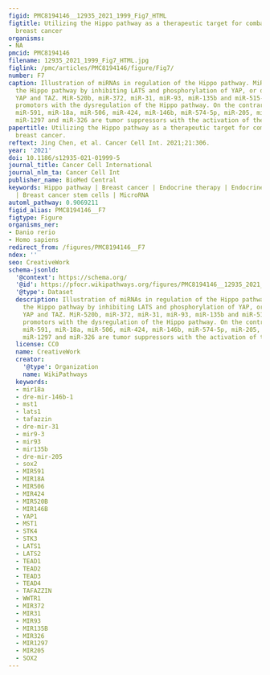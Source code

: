 ```yaml
---
figid: PMC8194146__12935_2021_1999_Fig7_HTML
figtitle: Utilizing the Hippo pathway as a therapeutic target for combating endocrine-resistant
  breast cancer
organisms:
- NA
pmcid: PMC8194146
filename: 12935_2021_1999_Fig7_HTML.jpg
figlink: /pmc/articles/PMC8194146/figure/Fig7/
number: F7
caption: Illustration of miRNAs in regulation of the Hippo pathway. MiRNAs dysregulate
  the Hippo pathway by inhibiting LATS and phosphorylation of YAP, or directly upregulating
  YAP and TAZ. MiR-520b, miR-372, miR-31, miR-93, miR-135b and miR-515-5p are tumor
  promotors with the dysregulation of the Hippo pathway. On the contrary, miR-199a-3p,
  miR-591, miR-18a, miR-506, miR-424, miR-146b, miR-574-5p, miR-205, miR-125a-5p,
  miR-1297 and miR-326 are tumor suppressors with the activation of the Hippo pathways
papertitle: Utilizing the Hippo pathway as a therapeutic target for combating endocrine-resistant
  breast cancer.
reftext: Jing Chen, et al. Cancer Cell Int. 2021;21:306.
year: '2021'
doi: 10.1186/s12935-021-01999-5
journal_title: Cancer Cell International
journal_nlm_ta: Cancer Cell Int
publisher_name: BioMed Central
keywords: Hippo pathway | Breast cancer | Endocrine therapy | Endocrine resistance
  | Breast cancer stem cells | MicroRNA
automl_pathway: 0.9069211
figid_alias: PMC8194146__F7
figtype: Figure
organisms_ner:
- Danio rerio
- Homo sapiens
redirect_from: /figures/PMC8194146__F7
ndex: ''
seo: CreativeWork
schema-jsonld:
  '@context': https://schema.org/
  '@id': https://pfocr.wikipathways.org/figures/PMC8194146__12935_2021_1999_Fig7_HTML.html
  '@type': Dataset
  description: Illustration of miRNAs in regulation of the Hippo pathway. MiRNAs dysregulate
    the Hippo pathway by inhibiting LATS and phosphorylation of YAP, or directly upregulating
    YAP and TAZ. MiR-520b, miR-372, miR-31, miR-93, miR-135b and miR-515-5p are tumor
    promotors with the dysregulation of the Hippo pathway. On the contrary, miR-199a-3p,
    miR-591, miR-18a, miR-506, miR-424, miR-146b, miR-574-5p, miR-205, miR-125a-5p,
    miR-1297 and miR-326 are tumor suppressors with the activation of the Hippo pathways
  license: CC0
  name: CreativeWork
  creator:
    '@type': Organization
    name: WikiPathways
  keywords:
  - mir18a
  - dre-mir-146b-1
  - mst1
  - lats1
  - tafazzin
  - dre-mir-31
  - mir9-3
  - mir93
  - mir135b
  - dre-mir-205
  - sox2
  - MIR591
  - MIR18A
  - MIR506
  - MIR424
  - MIR520B
  - MIR146B
  - YAP1
  - MST1
  - STK4
  - STK3
  - LATS1
  - LATS2
  - TEAD1
  - TEAD2
  - TEAD3
  - TEAD4
  - TAFAZZIN
  - WWTR1
  - MIR372
  - MIR31
  - MIR93
  - MIR135B
  - MIR326
  - MIR1297
  - MIR205
  - SOX2
---
```

